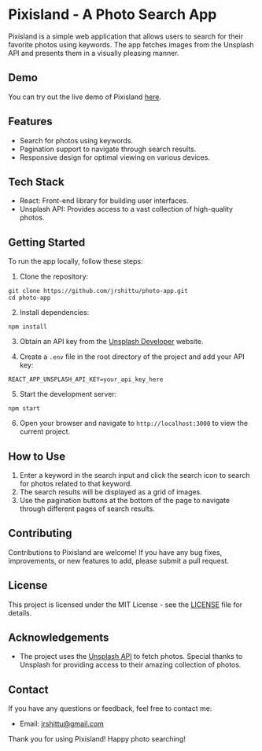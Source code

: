 # Pixisland - A Photo Search App

Pixisland is a simple web application that allows users to search for their favorite photos using keywords. The app fetches images from the Unsplash API and presents them in a visually pleasing manner.

## Demo

You can try out the live demo of Pixisland [here](https://photo-app-ashy.vercel.app/).

## Features

- Search for photos using keywords.
- Pagination support to navigate through search results.
- Responsive design for optimal viewing on various devices.

## Tech Stack

- React: Front-end library for building user interfaces.
- Unsplash API: Provides access to a vast collection of high-quality photos.

## Getting Started

To run the app locally, follow these steps:

1. Clone the repository:

```
git clone https://github.com/jrshittu/photo-app.git
cd photo-app
```

2. Install dependencies:

```
npm install
```

3. Obtain an API key from the [Unsplash Developer](https://unsplash.com/developers) website.

4. Create a `.env` file in the root directory of the project and add your API key:

```
REACT_APP_UNSPLASH_API_KEY=your_api_key_here
```

5. Start the development server:

```
npm start
```

6. Open your browser and navigate to `http://localhost:3000` to view the current project.

## How to Use

1. Enter a keyword in the search input and click the search icon to search for photos related to that keyword.
2. The search results will be displayed as a grid of images.
3. Use the pagination buttons at the bottom of the page to navigate through different pages of search results.

## Contributing

Contributions to Pixisland are welcome! If you have any bug fixes, improvements, or new features to add, please submit a pull request.

## License

This project is licensed under the MIT License - see the [LICENSE](LICENSE) file for details.

## Acknowledgements

- The project uses the [Unsplash API](https://unsplash.com/developers) to fetch photos. Special thanks to Unsplash for providing access to their amazing collection of photos.

## Contact

If you have any questions or feedback, feel free to contact me:

- Email: jrshittu@gmail.com

Thank you for using Pixisland! Happy photo searching!
